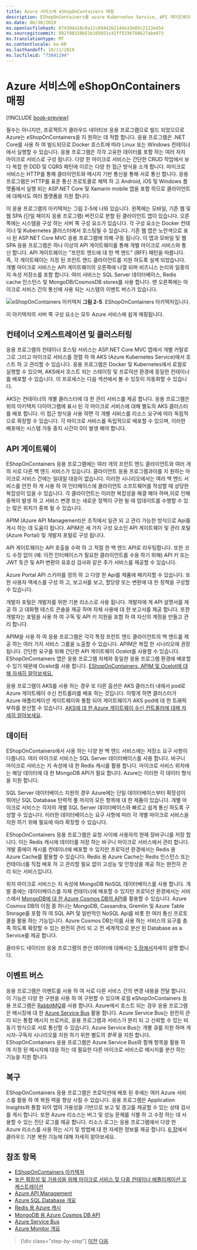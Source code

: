 ```yaml
---
title: Azure 서비스에 eShopOnContainers 매핑
description: EShopOnContainers를 azure Kubernetes Service, API 게이트웨이 및 Azure Service Bus와 같은 Azure 서비스에 매핑합니다.
ms.date: 06/30/2019
ms.openlocfilehash: 67430da18c0a12c694426214de33e85c2113e454
ms.sourcegitcommit: 992f80328b51b165051c42ff5330788627abe973
ms.translationtype: MT
ms.contentlocale: ko-KR
ms.lasthandoff: 10/11/2019
ms.locfileid: "73841194"
---
```

# <a name="mapping-eshoponcontainers-to-azure-services"></a>Azure 서비스에 eShopOnContainers 매핑

[!INCLUDE [book-preview](../../../includes/book-preview.md)]

필수는 아니지만, 프로젝트가 클라우드 네이티브 응용 프로그램으로 빌드 되었으므로 Azure는 eShopOnContainers을 지 원하는 데 적합 합니다. 응용 프로그램은 .NET Core를 사용 하 여 빌드되므로 Docker 호스트에 따라 Linux 또는 Windows 컨테이너에서 실행할 수 있습니다. 응용 프로그램은 각각 고유한 데이터를 포함 하는 여러 자치 마이크로 서비스로 구성 됩니다. 다양 한 마이크로 서비스는 간단한 CRUD 작업에서 보다 복잡 한 DDD 및 CQRS 패턴에 이르는 다양 한 접근 방식을 소개 합니다. 마이크로 서비스는 HTTP를 통해 클라이언트와 메시지 기반 통신을 통해 서로 통신 합니다. 응용 프로그램은 HTTP를 표준 통신 프로토콜로 채택 하 고 Android, iOS 및 Windows 플랫폼에서 실행 되는 ASP.NET Core 및 Xamarin mobile 앱을 포함 하므로 클라이언트에 대해서도 여러 플랫폼을 지원 합니다.

이 응용 프로그램의 아키텍처는 그림 2-5에 나와 있습니다. 왼쪽에는 모바일, 기존 웹 및 웹 SPA (단일 페이지 응용 프로그램) 버전으로 분할 된 클라이언트 앱이 있습니다. 오른쪽에는 시스템을 구성 하는 서버 쪽 구성 요소가 있습니다. 각 구성 요소는 Docker 컨테이너 및 Kubernetes 클러스터에서 호스팅될 수 있습니다. 기존 웹 앱은 노란색으로 표시 된 ASP.NET Core MVC 응용 프로그램에 의해 구동 됩니다. 이 앱과 모바일 및 웹 SPA 응용 프로그램은 하나 이상의 API 게이트웨이를 통해 개별 마이크로 서비스와 통신 합니다. API 게이트웨이는 "프런트 엔드에 대 한 백 엔드" (BFF) 패턴을 따릅니다. 즉, 각 게이트웨이는 지정 된 프런트 엔드 클라이언트를 지원 하도록 설계 되었습니다. 개별 마이크로 서비스는 API 게이트웨이의 오른쪽에 나열 되며 비즈니스 논리와 일종의 지 속성 저장소를 포함 합니다. 여러 서비스는 SQL Server 데이터베이스, Redis cache 인스턴스 및 MongoDB/CosmosDB stores를 사용 합니다. 맨 오른쪽에는 마이크로 서비스 간의 통신에 사용 되는 시스템의 이벤트 버스가 있습니다.

![eShopOnContainers 아키텍처](./media/eshoponcontainers-architecture.png)
**그림 2-5**. EShopOnContainers 아키텍처입니다.

이 아키텍처의 서버 쪽 구성 요소는 모두 Azure 서비스에 쉽게 매핑됩니다.

## <a name="container-orchestration-and-clustering"></a>컨테이너 오케스트레이션 및 클러스터링

응용 프로그램의 컨테이너 호스팅 서비스는 ASP.NET Core MVC 앱에서 개별 카탈로그로 그리고 마이크로 서비스를 정렬 하 여 AKS (Azure Kubernetes Service)에서 호스트 하 고 관리할 수 있습니다. 응용 프로그램은 Docker 및 Kubernetes에서 로컬로 실행할 수 있으며, AKS에서 호스트 되는 스테이징 및 프로덕션 환경에 동일한 컨테이너를 배포할 수 있습니다. 이 프로세스는 다음 섹션에서 볼 수 있듯이 자동화할 수 있습니다.

AKS는 컨테이너의 개별 클러스터에 대 한 관리 서비스를 제공 합니다. 응용 프로그램은 위의 아키텍처 다이어그램에 표시 된 각 마이크로 서비스에 대해 별도의 AKS 클러스터를 배포 합니다. 이 접근 방식을 사용 하면 각 개별 서비스를 리소스 요구에 따라 독립적으로 확장할 수 있습니다. 각 마이크로 서비스를 독립적으로 배포할 수 있으며, 이러한 배포에는 시스템 가동 중지 시간이 0이 발생 해야 합니다.

## <a name="api-gateway"></a>API 게이트웨이

EShopOnContainers 응용 프로그램에는 여러 개의 프런트 엔드 클라이언트와 여러 개의 서로 다른 백 엔드 서비스가 있습니다. 클라이언트 응용 프로그램과이를 지 원하는 마이크로 서비스 간에는 일대일 대응이 없습니다. 이러한 시나리오에서는 여러 백 엔드 서비스를 안전 하 게 사용 하 여 인터페이스에 클라이언트 소프트웨어를 작성할 때 상당한 복잡성이 있을 수 있습니다. 각 클라이언트는 이러한 복잡성을 해결 해야 하며,이로 인해 중복이 발생 하 고 서비스 변경 또는 새로운 정책이 구현 될 때 업데이트를 수행할 수 있는 많은 위치가 중복 될 수 있습니다.

APIM (Azure API Management)은 조직에서 일관 되 고 관리 가능한 방식으로 Api를 게시 하는 데 도움이 됩니다. APIM은 세 가지 구성 요소인 API 게이트웨이 및 관리 포털 (Azure Portal) 및 개발자 포털로 구성 됩니다.

API 게이트웨이는 API 호출을 수락 하 고 적절 한 백 엔드 API로 라우팅합니다. 또한 코드 수정 없이 (예: 이전 인터페이스가 필요한 클라이언트를 수용 하기 위해) API 키 또는 JWT 토큰 및 API 변환의 유효성 검사와 같은 추가 서비스를 제공할 수 있습니다.

Azure Portal API 스키마를 정의 하 고 다양 한 Api를 제품에 패키지할 수 있습니다. 또한 사용자 액세스를 구성 하 고, 보고서를 보고, 할당량 또는 변환에 대 한 정책을 구성할 수 있습니다.

개발자 포털은 개발자를 위한 기본 리소스로 사용 됩니다. 개발자에 게 API 설명서를 제공 하 고 대화형 테스트 콘솔을 제공 하며 자체 사용에 대 한 보고서를 제공 합니다. 또한 개발자는 포털을 사용 하 여 구독 및 API 키 지원을 포함 하 여 자신의 계정을 만들고 관리 합니다.

APIM을 사용 하 여 응용 프로그램은 각각 특정 프런트 엔드 클라이언트의 백 엔드를 제공 하는 여러 가지 서비스 그룹을 노출할 수 있습니다. APIM은 복잡 한 시나리오에 권장 됩니다. 간단한 요구를 위해 간단한 API 게이트웨이 Ocelot를 사용할 수 있습니다. EShopOnContainers 앱은 응용 프로그램 자체와 동일한 응용 프로그램 환경에 배포할 수 있기 때문에 Ocelot를 사용 합니다. [EShopOnContainers, APIM 및 Ocelot에 대해 자세히 알아보세요.](https://docs.microsoft.com/dotnet/architecture/microservices/architect-microservice-container-applications/direct-client-to-microservice-communication-versus-the-api-gateway-pattern#azure-api-management)

응용 프로그램이 AKS를 사용 하는 경우 또 다른 옵션은 AKS 클러스터 내에서 pod로 Azure 게이트웨이 수신 컨트롤러를 배포 하는 것입니다. 이렇게 하면 클러스터가 Azure 애플리케이션 게이트웨이와 통합 되어 게이트웨이가 AKS pod에 대 한 트래픽 부하를 분산할 수 있습니다. [AKS에 대 한 Azure 게이트웨이 수신 컨트롤러에 대해 자세히 알아보세요](https://github.com/Azure/application-gateway-kubernetes-ingress).

## <a name="data"></a>데이터

EShopOnContainers에서 사용 하는 다양 한 백 엔드 서비스에는 저장소 요구 사항이 다릅니다. 여러 마이크로 서비스는 SQL Server 데이터베이스를 사용 합니다. 바구니 마이크로 서비스는 지 속성에 대 한 Redis 캐시를 활용 합니다. 마이크로 서비스 위치에는 해당 데이터에 대 한 MongoDB API가 필요 합니다. Azure는 이러한 각 데이터 형식을 지원 합니다.

SQL Server 데이터베이스 지원의 경우 Azure에는 단일 데이터베이스부터 확장성이 뛰어난 SQL Database 탄력적 풀 까지의 모든 항목에 대 한 제품이 있습니다. 개별 마이크로 서비스는 각자의 개별 SQL Server 데이터베이스와 빠르고 쉽게 통신 하도록 구성할 수 있습니다. 이러한 데이터베이스는 요구 사항에 따라 각 개별 마이크로 서비스을 지원 하기 위해 필요에 따라 확장할 수 있습니다.

EShopOnContainers 응용 프로그램은 요청 사이에 사용자의 현재 장바구니를 저장 합니다. 이는 Redis 캐시에 데이터를 저장 하는 바구니 마이크로 서비스에서 관리 합니다. 개발 중에이 캐시를 컨테이너에 배포할 수 있지만 프로덕션 환경에서는 Redis 용 Azure Cache를 활용할 수 있습니다. Redis 용 Azure Cache는 Redis 인스턴스 또는 컨테이너를 직접 배포 하 고 관리할 필요 없이 고성능 및 안정성을 제공 하는 완전히 관리 되는 서비스입니다.

위치 마이크로 서비스는 지 속성에 MongoDB NoSQL 데이터베이스를 사용 합니다. 개발 중에는 데이터베이스를 자체 컨테이너에 배포할 수 있지만 프로덕션 환경에서는 서비스에서 [MongoDB에 대 한 Azure Cosmos DB의 API](https://docs.microsoft.com/azure/cosmos-db/mongodb-introduction)를 활용할 수 있습니다. Azure Cosmos DB의 이점 중 하나는 MongoDB, Cassandra, Gremlin 및 Azure Table Storage를 포함 하 여 SQL API 및 일반적인 NoSQL Api를 비롯 한 여러 통신 프로토콜을 활용 하는 기능입니다. Azure Cosmos DB는이를 사용 하는 서비스의 요구를 충족 하도록 확장할 수 있는 완전히 관리 되 고 전 세계적으로 분산 된 Database as a Service를 제공 합니다.

클라우드 네이티브 응용 프로그램의 분산 데이터에 대해서는 [5 장에서](distributed-data.md)자세히 설명 합니다.

## <a name="event-bus"></a>이벤트 버스

응용 프로그램은 이벤트를 사용 하 여 서로 다른 서비스 간의 변경 내용을 전달 합니다. 이 기능은 다양 한 구현을 사용 하 여 구현할 수 있으며 로컬 eShopOnContainers 응용 프로그램은 [RabbitMQ](https://www.rabbitmq.com/)를 사용 합니다. Azure에서 호스트 되는 경우 응용 프로그램은 메시징에 대 한 [Azure Service Bus](https://docs.microsoft.com/azure/service-bus/) 활용 합니다. Azure Service Bus는 완전히 관리 되는 통합 메시지 브로커로, 응용 프로그램과 서비스가 분리 되 고 신뢰할 수 있는 비동기 방식으로 서로 통신할 수 있습니다. Azure Service Bus는 개별 큐를 지원 하며 게시자-구독자 시나리오를 지원 하기 위한 별도의 *항목* 을 지원 합니다. EShopOnContainers 응용 프로그램은 Azure Service Bus와 함께 항목을 활용 하 여 지정 된 메시지에 대응 하는 데 필요한 다른 마이크로 서비스로 메시지를 분산 하는 기능을 지원 합니다.

## <a name="resiliency"></a>복구

EShopOnContainers 응용 프로그램은 프로덕션에 배포 된 후에는 여러 Azure 서비스를 활용 하 여 복원 력을 향상 시킬 수 있습니다. 응용 프로그램은 Application Insights와 통합 되어 앱의 가용성을 기반으로 보고 및 경고를 제공할 수 있는 상태 검사를 게시 합니다. 또한 Azure 리소스는 버그 및 성능 문제를 식별 하 고 수정 하는 데 사용할 수 있는 진단 로그를 제공 합니다. 리소스 로그는 응용 프로그램에서 다양 한 Azure 리소스를 사용 하는 시기 및 방법에 대 한 자세한 정보를 제공 합니다. [6 장](resiliency.md)에서 클라우드 기본 복원 기능에 대해 자세히 알아보세요.

## <a name="references"></a>참조 항목

- [EShopOnContainers 아키텍처](https://github.com/dotnet-architecture/eShopOnContainers/wiki/Architecture)
- [높은 확장성 및 가용성을 위해 마이크로 서비스 및 다중 컨테이너 애플리케이션 오케스트레이션](https://docs.microsoft.com/dotnet/architecture/microservices/architect-microservice-container-applications/scalable-available-multi-container-microservice-applications)
- [Azure API Management](https://docs.microsoft.com/azure/api-management/api-management-key-concepts)
- [Azure SQL Database 개요](https://docs.microsoft.com/azure/sql-database/sql-database-technical-overview)
- [Redis 용 Azure 캐시](https://azure.microsoft.com/services/cache/)
- [MongoDB 용 Azure Cosmos DB API](https://docs.microsoft.com/azure/cosmos-db/mongodb-introduction)
- [Azure Service Bus](https://docs.microsoft.com/azure/service-bus-messaging/service-bus-messaging-overview)
- [Azure Monitor 개요](https://docs.microsoft.com/azure/azure-monitor/overview)

>[!div class="step-by-step"]
>[이전](introduce-eshoponcontainers-reference-app.md)
>[다음](deploy-eshoponcontainers-azure.md)
